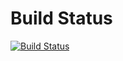 # Build Status
[![Build Status](http://6dbf-158-64-79-12.ngrok.io/buildStatus/icon?job=instavote%2Fworker-build)](http://6dbf-158-64-79-12.ngrok.io/job/instavote/job/worker-build/)